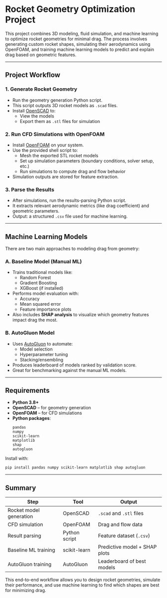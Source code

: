 # Rocket Geometry Optimization Project

This project combines 3D modeling, fluid simulation, and machine learning to optimize rocket geometries for minimal drag. The process involves generating custom rocket shapes, simulating their aerodynamics using OpenFOAM, and training machine learning models to predict and explain drag based on geometric features.

---

## Project Workflow

### 1. Generate Rocket Geometry

- Run the geometry generation Python script.
- This script outputs 3D rocket models as `.scad` files.
- Install [OpenSCAD](https://openscad.org/downloads.html) to:
  - View the models
  - Export them as `.stl` files for simulation

### 2. Run CFD Simulations with OpenFOAM

- Install [OpenFOAM](https://openfoam.org/download/) on your system.
- Use the provided shell script to:
  - Mesh the exported STL rocket models
  - Set up simulation parameters (boundary conditions, solver setup, etc.)
  - Run simulations to compute drag and flow behavior
- Simulation outputs are stored for feature extraction.

### 3. Parse the Results

- After simulations, run the results-parsing Python script.
- It extracts relevant aerodynamic metrics (like drag coefficient) and geometric parameters.
- Output: a structured `.csv` file used for machine learning.

---

##  Machine Learning Models

There are two main approaches to modeling drag from geometry:

### A. Baseline Model (Manual ML)

- Trains traditional models like:
  - Random Forest
  - Gradient Boosting
  - XGBoost (if installed)
- Performs model evaluation with:
  - Accuracy
  - Mean squared error
  - Feature importance plots
- Also includes **SHAP analysis** to visualize which geometry features impact drag the most.

### B. AutoGluon Model

- Uses [AutoGluon](https://auto.gluon.ai/stable/index.html) to automate:
  - Model selection
  - Hyperparameter tuning
  - Stacking/ensembling
- Produces leaderboard of models ranked by validation score.
- Great for benchmarking against the manual ML models.

---

##  Requirements

- **Python 3.8+**
- **OpenSCAD** – for geometry generation
- **OpenFOAM** – for CFD simulations
- **Python packages**:
  ```
  pandas
  numpy
  scikit-learn
  matplotlib
  shap
  autogluon
  ```

Install with:
```bash
pip install pandas numpy scikit-learn matplotlib shap autogluon
```

---

##  Summary

| Step                         | Tool           | Output                         |
|------------------------------|----------------|--------------------------------|
| Rocket model generation      | OpenSCAD       | `.scad` and `.stl` files       |
| CFD simulation               | OpenFOAM       | Drag and flow data             |
| Result parsing               | Python script  | Feature dataset (`.csv`)       |
| Baseline ML training         | scikit-learn   | Predictive model + SHAP plots  |
| AutoGluon training           | AutoGluon      | Leaderboard of best models     |

This end-to-end workflow allows you to design rocket geometries, simulate their performance, and use machine learning to find which shapes are best for minimizing drag.

